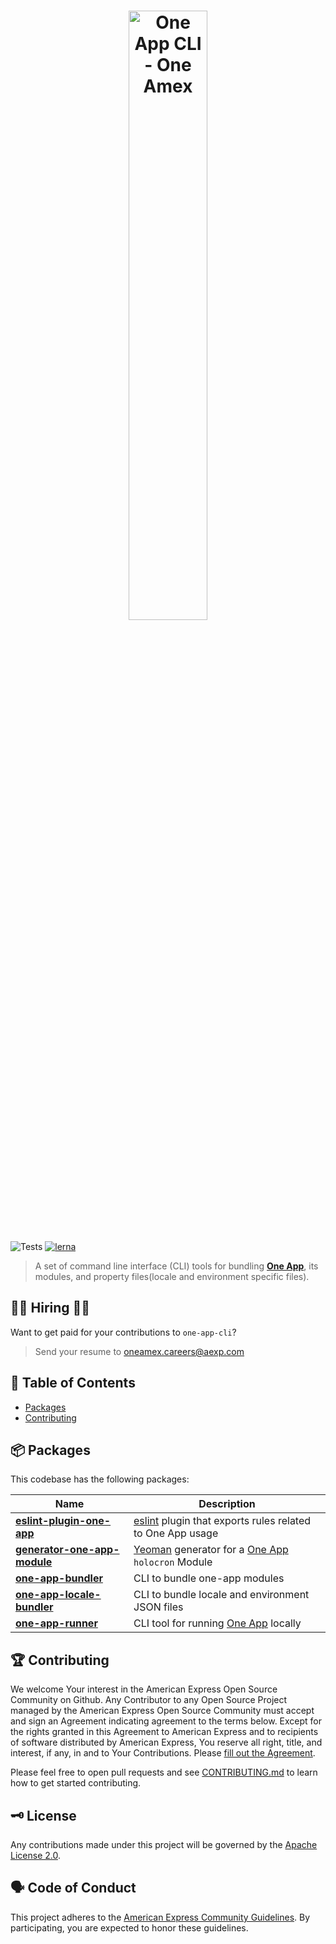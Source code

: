 <h1 align="center">
  <img src='https://github.com/americanexpress/one-app-cli/raw/main/one-app-cli.png' alt="One App CLI - One Amex" width='50%'/>
</h1>

![Tests](https://github.com/americanexpress/one-app-cli/workflows/Tests/badge.svg)
[![lerna](https://img.shields.io/badge/maintained%20with-lerna-cc00ff.svg)](https://lerna.js.org/)

> A set of command line interface (CLI) tools for bundling **[One App](https://github.com/americanexpress/one-app)**, its modules, and property files(locale and environment specific files).

## 👩‍💻 Hiring 👨‍💻

Want to get paid for your contributions to `one-app-cli`?
> Send your resume to oneamex.careers@aexp.com

## 📖 Table of Contents

* [Packages](#-packages)
* [Contributing](#-contributing)

## 📦 Packages

This codebase has the following packages:

| Name                                                                                                      | Description                                                     |
| --------------------------------------------------------------------------------------------------------- | --------------------------------------------------------------- |
| **[eslint-plugin-one-app](./packages/eslint-plugin-one-app)** |[eslint](https://eslint.org/) plugin that exports rules related to One App usage
| **[generator-one-app-module](./packages/generator-one-app-module)** | [Yeoman](https://yeoman.io/) generator for a [One App](https://github.com/americanexpress/one-app#modules) `holocron` Module      |
| **[one-app-bundler](./packages/one-app-bundler)**             | CLI to bundle one-app modules |
| **[one-app-locale-bundler](./packages/one-app-locale-bundler)**     | CLI to bundle locale and environment JSON files      |
| **[one-app-runner](./packages/one-app-runner)**     | CLI tool for running [One App](https://github.com/americanexpress/one-app) locally |


## 🏆 Contributing

We welcome Your interest in the American Express Open Source Community on Github.
Any Contributor to any Open Source Project managed by the American Express Open
Source Community must accept and sign an Agreement indicating agreement to the
terms below. Except for the rights granted in this Agreement to American Express
and to recipients of software distributed by American Express, You reserve all
right, title, and interest, if any, in and to Your Contributions. Please [fill
out the Agreement](https://cla-assistant.io/americanexpress/one-app-cli).

Please feel free to open pull requests and see [CONTRIBUTING.md](./CONTRIBUTING.md) to learn how to get started contributing.

## 🗝️ License

Any contributions made under this project will be governed by the [Apache License
2.0](./LICENSE.txt).

## 🗣️ Code of Conduct

This project adheres to the [American Express Community Guidelines](./CONTRIBUTING.md).
By participating, you are expected to honor these guidelines.
